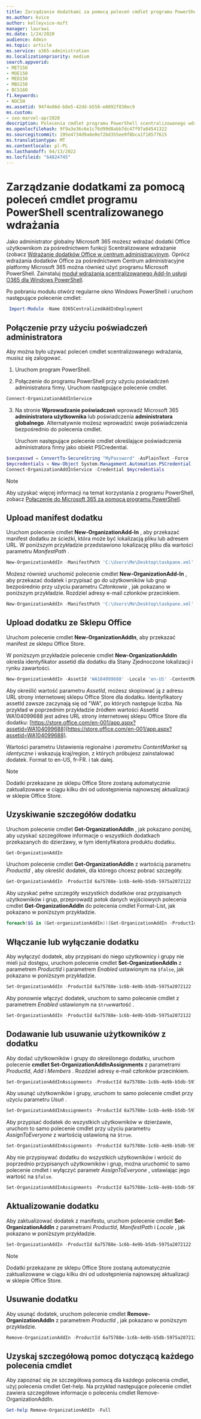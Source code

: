 ```yaml
---
title: Zarządzanie dodatkami za pomocą poleceń cmdlet programu PowerShell scentralizowanego wdrażania
ms.author: kvice
author: kelleyvice-msft
manager: laurawi
ms.date: 1/24/2020
audience: Admin
ms.topic: article
ms.service: o365-administration
ms.localizationpriority: medium
search.appverid:
- MET150
- MOE150
- MED150
- MBS150
- BCS160
f1.keywords:
- NOCSH
ms.assetid: 94f4e86d-b8e5-42dd-b558-e6092f830ec9
ms.custom:
- seo-marvel-apr2020
description: Polecenia cmdlet programu PowerShell scentralizowanego wdrażania ułatwiają wdrażanie Office dodatków dla organizacji Microsoft 365 i zarządzanie nimi.
ms.openlocfilehash: 9f9a3e36c6e1c76d99d8abb7dc47f97a04541322
ms.sourcegitcommit: 195e4734d9a6e8e72bd355ee9f8bca1f18577615
ms.translationtype: MT
ms.contentlocale: pl-PL
ms.lasthandoff: 04/13/2022
ms.locfileid: "64824745"
---
```

# <a name="use-the-centralized-deployment-powershell-cmdlets-to-manage-add-ins"></a>Zarządzanie dodatkami za pomocą poleceń cmdlet programu PowerShell scentralizowanego wdrażania

Jako administrator globalny Microsoft 365 możesz wdrażać dodatki Office użytkownikom za pośrednictwem funkcji Scentralizowane wdrażanie (zobacz [Wdrażanie dodatków Office w centrum administracyjnym](../admin/manage/manage-deployment-of-add-ins.md). Oprócz wdrażania dodatków Office za pośrednictwem Centrum administracyjne platformy Microsoft 365 można również użyć programu Microsoft PowerShell. Zainstaluj [moduł wdrażania scentralizowanego Add-In usługi O365 dla Windows PowerShell](https://www.powershellgallery.com/packages/O365CentralizedAddInDeployment).

Po pobraniu modułu otwórz regularne okno Windows PowerShell i uruchom następujące polecenie cmdlet:

```powershell
 Import-Module -Name O365CentralizedAddInDeployment
```

## <a name="connect-using-your-admin-credentials"></a>Połączenie przy użyciu poświadczeń administratora

Aby można było używać poleceń cmdlet scentralizowanego wdrażania, musisz się zalogować.

1. Uruchom program PowerShell.

2. Połączenie do programu PowerShell przy użyciu poświadczeń administratora firmy. Uruchom następujące polecenie cmdlet.

  ```powershell
  Connect-OrganizationAddInService
  ```

3. Na stronie **Wprowadzanie poświadczeń** wprowadź Microsoft 365 **administratora użytkownika** lub poświadczenia **administratora globalnego**. Alternatywnie możesz wprowadzić swoje poświadczenia bezpośrednio do polecenia cmdlet.

    Uruchom następujące polecenie cmdlet określające poświadczenia administratora firmy jako obiekt PSCredential.

  ```powershell
  $secpasswd = ConvertTo-SecureString "MyPassword" -AsPlainText -Force
  $mycredentials = New-Object System.Management.Automation.PSCredential ("serviceaccount@contoso.com", $secpasswd)
  Connect-OrganizationAddInService -Credential $mycredentials
  ```

> [!NOTE]
> Aby uzyskać więcej informacji na temat korzystania z programu PowerShell, zobacz [Połączenie do Microsoft 365 za pomocą programu PowerShell](./connect-to-microsoft-365-powershell.md).

## <a name="upload-an-add-in-manifest"></a>Upload manifest dodatku

Uruchom polecenie cmdlet **New-OrganizationAdd-In** , aby przekazać manifest dodatku ze ścieżki, która może być lokalizacją pliku lub adresem URL. W poniższym przykładzie przedstawiono lokalizację pliku dla wartości parametru  _ManifestPath_ .

```powershell
New-OrganizationAddIn -ManifestPath 'C:\Users\Me\Desktop\taskpane.xml' -Locale 'en-US'
```

Możesz również uruchomić polecenie cmdlet **New-OrganizationAdd-In** , aby przekazać dodatek i przypisać go do użytkowników lub grup bezpośrednio przy użyciu parametru  _Członkowie_ , jak pokazano w poniższym przykładzie. Rozdziel adresy e-mail członków przecinkiem.

```powershell
New-OrganizationAddIn -ManifestPath 'C:\Users\Me\Desktop\taskpane.xml' -Locale 'en-US' -Members  'KathyBonner@contoso.com', 'MaxHargrave@contoso.com'
```

## <a name="upload-an-add-in-from-the-office-store"></a>Upload dodatku ze Sklepu Office

Uruchom polecenie cmdlet **New-OrganizationAddIn**, aby przekazać manifest ze sklepu Office Store.

W poniższym przykładzie polecenie cmdlet **New-OrganizationAddIn** określa identyfikator assetid dla dodatku dla Stany Zjednoczone lokalizacji i rynku zawartości.

```powershell
New-OrganizationAddIn -AssetId 'WA104099688' -Locale 'en-US' -ContentMarket 'en-US'
```

Aby określić wartość parametru _AssetId_, możesz skopiować ją z adresu URL strony internetowej sklepu Office Store dla dodatku. Identyfikatory assetId zawsze zaczynają się od "WA", po których następuje liczba. Na przykład w poprzednim przykładzie źródłem wartości AssetId WA104099688 jest adres URL strony internetowej sklepu Office Store dla dodatku: [https://store.office.com/en-001/app.aspx?assetid=WA104099688](https://store.office.com/en-001/app.aspx?assetid=WA104099688).

Wartości parametru Ustawienia regionalne i _parametru ContentMarket_ są _identyczne_ i wskazują kraj/region, z których próbujesz zainstalować dodatek. Format to en-US, fr-FR. i tak dalej.

> [!NOTE]
> Dodatki przekazane ze sklepu Office Store zostaną automatycznie zaktualizowane w ciągu kilku dni od udostępnienia najnowszej aktualizacji w sklepie Office Store.

## <a name="get-details-of-an-add-in"></a>Uzyskiwanie szczegółów dodatku

Uruchom polecenie cmdlet **Get-OrganizationAddIn** , jak pokazano poniżej, aby uzyskać szczegółowe informacje o wszystkich dodatkach przekazanych do dzierżawy, w tym identyfikatora produktu dodatku.

```powershell
Get-OrganizationAddIn
```

Uruchom polecenie cmdlet **Get-OrganizationAddIn** z wartością parametru  _ProductId_ , aby określić dodatek, dla którego chcesz pobrać szczegóły.

```powershell
Get-OrganizationAddIn -ProductId 6a75788e-1c6b-4e9b-b5db-5975a2072122
```

Aby uzyskać pełne szczegóły wszystkich dodatków oraz przypisanych użytkowników i grup, przeprowadź potok danych wyjściowych polecenia cmdlet **Get-OrganizationAddIn** do polecenia cmdlet Format-List, jak pokazano w poniższym przykładzie.

```powershell
foreach($G in (Get-organizationAddIn)){Get-OrganizationAddIn -ProductId $G.ProductId | Format-List}
```

## <a name="turn-on-or-turn-off-an-add-in"></a>Włączanie lub wyłączanie dodatku

Aby wyłączyć dodatek, aby przypisani do niego użytkownicy i grupy nie mieli już dostępu, uruchom polecenie cmdlet **Set-OrganizationAddIn** z parametrem  _ProductId_ i parametrem  _Enabled_ ustawionym na  `$false`, jak pokazano w poniższym przykładzie.

```powershell
Set-OrganizationAddIn -ProductId 6a75788e-1c6b-4e9b-b5db-5975a2072122 -Enabled $false
```

Aby ponownie włączyć dodatek, uruchom to samo polecenie cmdlet z parametrem  _Enabled_ ustawionym na  `$true`wartość .

```powershell
Set-OrganizationAddIn -ProductId 6a75788e-1c6b-4e9b-b5db-5975a2072122 -Enabled $true
```

## <a name="add-or-remove-users-from-an-add-in"></a>Dodawanie lub usuwanie użytkowników z dodatku

Aby dodać użytkowników i grupy do określonego dodatku, uruchom polecenie **cmdlet Set-OrganizationAddInAssignments** z parametrami  _ProductId_,  _Add_ i  _Members_ . Rozdziel adresy e-mail członków przecinkiem.

```powershell
Set-OrganizationAddInAssignments -ProductId 6a75788e-1c6b-4e9b-b5db-5975a2072122 -Add -Members 'KathyBonner@contoso.com','sales@contoso.com'
```

Aby usunąć użytkowników i grupy, uruchom to samo polecenie cmdlet przy użyciu parametru  _Usuń_ .

```powershell
Set-OrganizationAddInAssignments -ProductId 6a75788e-1c6b-4e9b-b5db-5975a2072122 -Remove -Members 'KathyBonner@contoso.com','sales@contoso.com'
```

Aby przypisać dodatek do wszystkich użytkowników w dzierżawie, uruchom to samo polecenie cmdlet przy użyciu parametru  _AssignToEveryone_ z wartością ustawioną na  `$true`.

```powershell
Set-OrganizationAddInAssignments -ProductId 6a75788e-1c6b-4e9b-b5db-5975a2072122 -AssignToEveryone $true
```

Aby nie przypisywać dodatku do wszystkich użytkowników i wrócić do poprzednio przypisanych użytkowników i grup, można uruchomić to samo polecenie cmdlet i wyłączyć parametr  _AssignToEveryone_ , ustawiając jego wartość na  `$false`.

```powershell
Set-OrganizationAddInAssignments -ProductId 6a75788e-1c6b-4e9b-b5db-5975a2072122 -AssignToEveryone $false
```

## <a name="update-an-add-in"></a>Aktualizowanie dodatku

Aby zaktualizować dodatek z manifestu, uruchom polecenie cmdlet **Set-OrganizationAddIn** z parametrami  _ProductId_,  _ManifestPath_ i  _Locale_ , jak pokazano w poniższym przykładzie.

```powershell
Set-OrganizationAddIn -ProductId 6a75788e-1c6b-4e9b-b5db-5975a2072122 -ManifestPath 'C:\Users\Me\Desktop\taskpane.xml' -Locale 'en-US'
```

> [!NOTE]
> Dodatki przekazane ze sklepu Office Store zostaną automatycznie zaktualizowane w ciągu kilku dni od udostępnienia najnowszej aktualizacji w sklepie Office Store.

## <a name="delete-an-add-in"></a>Usuwanie dodatku

Aby usunąć dodatek, uruchom polecenie cmdlet **Remove-OrganizationAddIn** z parametrem  _ProductId_ , jak pokazano w poniższym przykładzie.

```powershell
Remove-OrganizationAddIn -ProductId 6a75788e-1c6b-4e9b-b5db-5975a2072122
```

<!--
## Customize Microsoft Store add-ins for your organization

You must customize the add-in before you deploy it to your organization. Add-ins older than version 1.1 are not supported by this feature.

We recommend that you deploy a customized add-in  to yourself first to make sure it works as expected before you deploy it to your entire organization.

Note also the following restrictions:
- All URLs must be absolute (include http or https) and valid.
- *DisplayName* must not exceed 125 characters
- *DisplayName*, *Resources* and *AppDomains* must not include the following characters:

    - \<
    -  \>
    -  ;
    -  =

If you want to customize an add-in that has been deployed, you have to uninstall it in the admin center, and see [remove an add-in from local cache](#remove-an-add-in-from-local-cache) for steps to remove it from each computer it has been deployed to.

To customize an add-in, run the **Set -OrganizationAddInOverrides** cmdlet with the *ProductId* as a parameter, followed by the tag you want to overwrite and the new value. To find out how to get the *ProductId* see [get details of an add-in](#get-details-of-an-add-in) in this article. For example:

```powershell
 Set-OrganizationAddInOverrides -ProductId 5b31b349-2c41-4f94-b720-6ee40349d391 -IconUrl "https://site.com/img.jpg"
```
To customize multiple tags for an add-in, add those tags to the commandline:

```powershell
Set-OrganizationAddInOverrides -ProductId 5b31b349-2c41-4f94-b720-6ee40349d391 -Hosts h1, 2 -DisplayName "New DocuSign W" -IconUrl "https://site.com/img.jpg"
```

> [!IMPORTANT]
> You must apply multiple customized tags to one add-in as one command. If you customize tags one by one, only the last customization will be applied. Additionally, if you customize a tag by mistake, you must remove all customizations and start over.

### Tags you can customize

| Tag                  | Description          |
| :------------------- | :------------------- |
| \<IconURL>   </br>| The URL of the image used as the add-in's icon (in admin center). |
| \<DisplayName>| The title of the add-in  (in admin center).|
| \<Hosts>| List of apps that will support the add-in.|
| \<SourceLocation> | The source URL that the add-in will connect to.|
| \<AppDomains> | A list of domains that the add-in can connect with. |
| \<SupportURL>| The URL users can use to access help and support. |
| \<Resources>  | This tag contains a number of elements including titles, tooltips, and icons of different sizes.|
|
### Customize Resources tag

Any element in the <Resources> tag of the manifest can be customized dynamically. You first need to check the manifest to find the element id to which you want to assign a new value. The <Resources> tag looks like this:

```
<Resources>
    <bt:Images>
          <bt:Image id="img16icon" DefaultValue="https://site.com/img.jpg"
    </bt:Images>
</Resources>
```
In this case, the element id for the image is "img16icon" and the value associated with it is "http:<i></i>//site.<i></i>com/img.jpg."

Once you have identified the elements you want to customize, use the following command in Powershell to assign new values to the elements:

```powershell
Set-OrganizationAddInOverrides -Resources @{"ElementID" = "New Value"; "NextElementID" = "Next New Value"}
```

You can customize as many elements with the command as you need to.

### Remove customization from an add-in

The only option currently available for deleting customizations is to delete all of them at once:

```powershell
Remove-OrganizationAddInOverrides -ProductId 5b31b349-2c41-4f94-b720-6ee40349d391
```

### View add-in customizations

To view a list of applied customizations, run the **Get-OrganizationAddInOverrides** cmdlet. If **Get-OrganizationAddInOverrides** is run without a *ProductId* then a list of all add-ins with applied overrides are returned.

```powershell
Get-OrganizationAddInOverrides
```
If ProductId is specified, then a list of overrides applied to that add-in is returned.

```powershell
Get-OrganizationAddInOverrides -ProductId 5b31b349-2c41-4f94-b720-6ee40349d391
```

### Remove an add-in from local cache

If an add-in has been deployed, it has to be removed from the cache in each computer before it can be customized. To remove an add-in from cache:

1. Navigate to the "Users" folder in C:\
1. Go to your user folder
1. Navigate to AppData\Local\Microsoft\Office and select the folder associated with your version of Office
1. In the *Wef* folder delete the *Manifests* folder.

-->

## <a name="get-detailed-help-for-each-cmdlet"></a>Uzyskaj szczegółową pomoc dotyczącą każdego polecenia cmdlet

Aby zapoznać się ze szczegółową pomocą dla każdego polecenia cmdlet, użyj polecenia cmdlet Get-help. Na przykład następujące polecenie cmdlet zawiera szczegółowe informacje o poleceniu cmdlet Remove-OrganizationAddIn.

```powershell
Get-help Remove-OrganizationAddIn -Full
```

